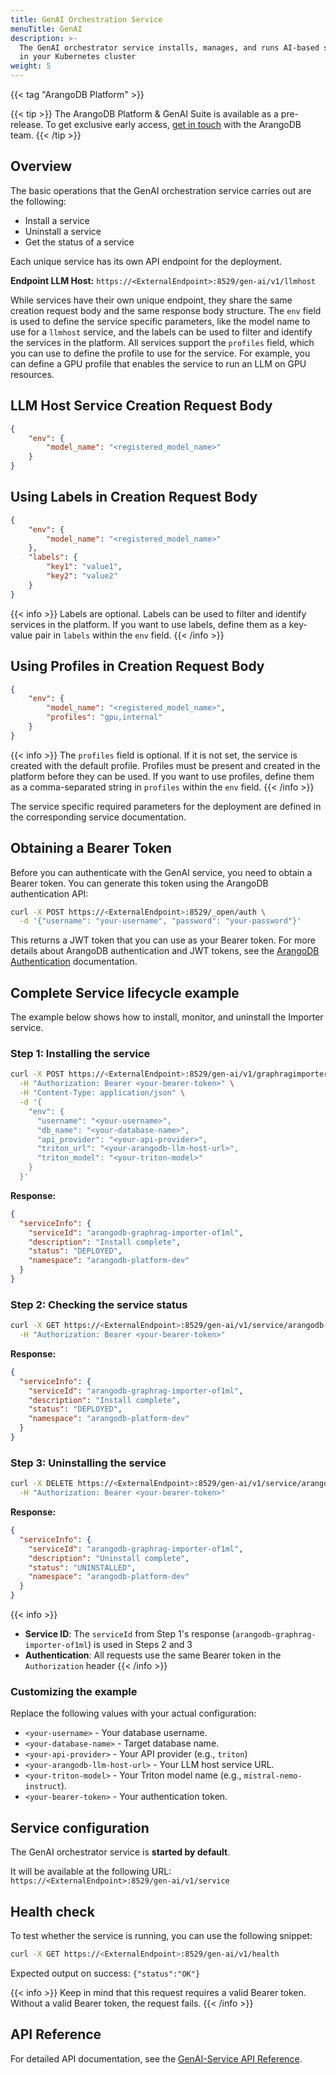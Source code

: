 ```yaml
---
title: GenAI Orchestration Service
menuTitle: GenAI
description: >-
  The GenAI orchestrator service installs, manages, and runs AI-based services
  in your Kubernetes cluster
weight: 5
---
```

{{< tag "ArangoDB Platform" >}}

{{< tip >}}
The ArangoDB Platform & GenAI Suite is available as a pre-release. To get
exclusive early access, [get in touch](https://arangodb.com/contact/) with
the ArangoDB team.
{{< /tip >}}

## Overview

The basic operations that the GenAI orchestration service carries out are the following:
- Install a service
- Uninstall a service
- Get the status of a service

Each unique service has its own API endpoint for the deployment.

**Endpoint LLM Host:**
`https://<ExternalEndpoint>:8529/gen-ai/v1/llmhost`

While services have their own unique endpoint, they share the same creation
request body and the same response body structure. The `env` field is used
to define the service specific parameters, like the model name to use for a
`llmhost` service, and the labels can be used to filter and identify the services
in the platform. All services support the `profiles` field, which you can use
to define the profile to use for the service. For example, you can define a
GPU profile that enables the service to run an LLM on GPU resources.

## LLM Host Service Creation Request Body

```json
{
    "env": {
        "model_name": "<registered_model_name>"
    }
}
```

## Using Labels in Creation Request Body

```json
{
    "env": {
        "model_name": "<registered_model_name>"
    },
    "labels": {
        "key1": "value1",
        "key2": "value2"
    }
}
```
{{< info >}}
Labels are optional. Labels can be used to filter and identify services in
the platform. If you want to use labels, define them as a key-value pair in `labels`
within the `env` field.
{{< /info >}}

## Using Profiles in Creation Request Body

```json
{
    "env": {
        "model_name": "<registered_model_name>",
        "profiles": "gpu,internal"
    }
}
```

{{< info >}}
The `profiles` field is optional. If it is not set, the service is created with
the default profile. Profiles must be present and created in the platform before
they can be used. If you want to use profiles, define them as a comma-separated
string in `profiles` within the `env` field.
{{< /info >}}

The service specific required parameters for the deployment are defined in the
corresponding service documentation.

## Obtaining a Bearer Token

Before you can authenticate with the GenAI service, you need to obtain a
Bearer token. You can generate this token using the ArangoDB authentication API:

```bash
curl -X POST https://<ExternalEndpoint>:8529/_open/auth \
  -d '{"username": "your-username", "password": "your-password"}'
```

This returns a JWT token that you can use as your Bearer token. For more
details about ArangoDB authentication and JWT tokens, see
the [ArangoDB Authentication](https://docs.arangodb.com/stable/develop/http-api/authentication/#jwt-user-tokens)
documentation.

## Complete Service lifecycle example

The example below shows how to install, monitor, and uninstall the Importer service.

### Step 1: Installing the service

```bash
curl -X POST https://<ExternalEndpoint>:8529/gen-ai/v1/graphragimporter \
  -H "Authorization: Bearer <your-bearer-token>" \
  -H "Content-Type: application/json" \
  -d '{
    "env": {
      "username": "<your-username>",
      "db_name": "<your-database-name>",
      "api_provider": "<your-api-provider>",
      "triton_url": "<your-arangodb-llm-host-url>",
      "triton_model": "<your-triton-model>"
    }
  }'
```

**Response:**
```json
{
  "serviceInfo": {
    "serviceId": "arangodb-graphrag-importer-of1ml",
    "description": "Install complete",
    "status": "DEPLOYED",
    "namespace": "arangodb-platform-dev"
  }
}
```

### Step 2: Checking the service status

```bash
curl -X GET https://<ExternalEndpoint>:8529/gen-ai/v1/service/arangodb-graphrag-importer-of1ml \
  -H "Authorization: Bearer <your-bearer-token>"
```

**Response:**
```json
{
  "serviceInfo": {
    "serviceId": "arangodb-graphrag-importer-of1ml",
    "description": "Install complete",
    "status": "DEPLOYED",
    "namespace": "arangodb-platform-dev"
  }
}
```

### Step 3: Uninstalling the service

```bash
curl -X DELETE https://<ExternalEndpoint>:8529/gen-ai/v1/service/arangodb-graphrag-importer-of1ml \
  -H "Authorization: Bearer <your-bearer-token>"
```

**Response:**
```json
{
  "serviceInfo": {
    "serviceId": "arangodb-graphrag-importer-of1ml",
    "description": "Uninstall complete",
    "status": "UNINSTALLED", 
    "namespace": "arangodb-platform-dev"
  }
}
```

{{< info >}}
- **Service ID**: The `serviceId` from Step 1's response (`arangodb-graphrag-importer-of1ml`) is used in Steps 2 and 3
- **Authentication**: All requests use the same Bearer token in the `Authorization` header
{{< /info >}}

### Customizing the example

Replace the following values with your actual configuration:
- `<your-username>` - Your database username.
- `<your-database-name>` - Target database name.
- `<your-api-provider>` - Your API provider (e.g., `triton`)
- `<your-arangodb-llm-host-url>` - Your LLM host service URL.
- `<your-triton-model>` - Your Triton model name (e.g., `mistral-nemo-instruct`).
- `<your-bearer-token>` - Your authentication token.

## Service configuration

The GenAI orchestrator service is **started by default**. 

It will be available at the following URL:
`https://<ExternalEndpoint>:8529/gen-ai/v1/service`

## Health check

To test whether the service is running, you can use the following snippet:

```bash
curl -X GET https://<ExternalEndpoint>:8529/gen-ai/v1/health
```

Expected output on success: `{"status":"OK"}`

{{< info >}}
Keep in mind that this request requires a valid Bearer token. Without a valid
Bearer token, the request fails.
{{< /info >}}

## API Reference

For detailed API documentation, see the
[GenAI-Service API Reference](https://arangoml.github.io/platform-dss-api/GenAI-Service/proto/index.html).

